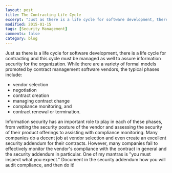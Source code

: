 ```yaml
---
layout: post
title: The Contracting Life Cycle
excerpt: "Just as there is a life cycle for software development, there is a life cycle for contracting and this cycle must be managed as well to assure information security for the organization."
modified: 2015-01-15
tags: [Security Management]
comments: false
category: blog
---
```


Just as there is a life cycle for software development, there is a life cycle for contracting and this cycle must be managed as well to assure information security for the organization.  While there are a variety of formal models promoted by contract management software vendors, the typical phases include:

* vendor selection
* negotiation
* contract creation
* managing contract change
* compliance monitoring, and
* contract renewal or termination.

Information security has an important role to play in each of these phases, from vetting the security posture of the vendor and assessing the security of their product offerings to assisting with compliance monitoring.  Many companies do a decent job at vendor selection and even create an excellent security addendum for their contracts.  However, many companies fail to effectively monitor the vendor's compliance with the contract in general and the security addendum in particular.  One of my mantras is "you must inspect what you expect."  Document in the security addendum how you will audit compliance, and then do it!
